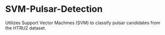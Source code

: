 # SVM-Pulsar-Detection
Utilizes Support Vector Machines (SVM) to classify pulsar candidates from the HTRU2 dataset.
